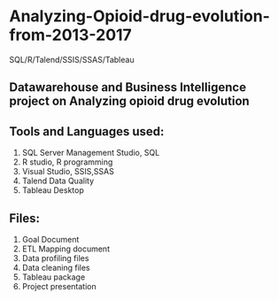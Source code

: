 # Analyzing-Opioid-drug-evolution-from-2013-2017
SQL/R/Talend/SSIS/SSAS/Tableau

## Datawarehouse and Business Intelligence project on Analyzing opioid drug evolution 

## Tools and Languages used:
1. SQL Server Management Studio, SQL
2. R studio, R programming
3. Visual Studio, SSIS,SSAS
4. Talend Data Quality
5. Tableau Desktop

## Files:
1. Goal Document
2. ETL Mapping document
3. Data profiling files
4. Data cleaning files
5. Tableau package
6. Project presentation
